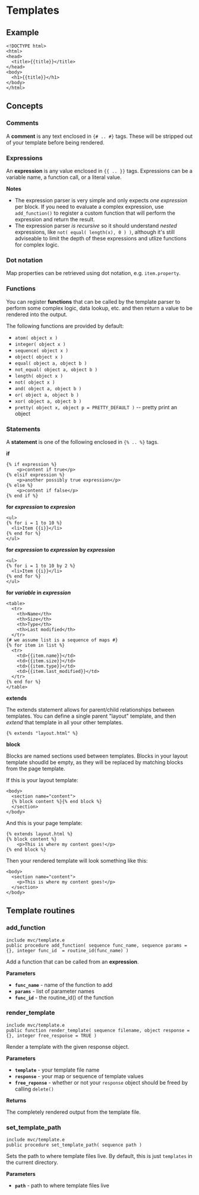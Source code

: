 # Templates

## Example

    <!DOCTYPE html>
    <html>
    <head>
      <title>{{title}}</title>
    </head>
    <body>
      <h1>{{title}}</h1>
    </body>
    </html>

## Concepts

### Comments

A **comment** is any text enclosed in `{# .. #}` tags. These will be stripped out of your template before being rendered.

### Expressions

An **expression** is any value enclosed in `{{ .. }}` tags. Expressions can be a variable name, a function call, or a literal value.

**Notes**

- The expression parser is very simple and only expects *one expression* per block. If you need to evaluate a complex expression, use `add_function()` to register a custom function that will perform the expression and return the result.
- The expression parser *is recursive* so it should understand *nested* expressions, like `not( equal( length(x), 0 ) )`, although it's still adviseable to limit the depth of these expressions and utlize functions for complex logic.

### Dot notation

Map properties can be retrieved using dot notation, e.g. `item.property`.

### Functions

You can register **functions** that can be called by the template parser to perform some complex logic, data lookup, etc. and then return a value to be rendered into the output.

The following functions are provided by default:

* `atom( object x )`
* `integer( object x )`
* `sequence( object x )`
* `object( object x )`
* `equal( object a, object b )`
* `not_equal( object a, object b )`
* `length( object x )`
* `not( object x )`
* `and( object a, object b )`
* `or( object a, object b )`
* `xor( object a, object b )`
* `pretty( object x, object p = PRETTY_DEFAULT )` -- pretty print an object

### Statements

A **statement** is one of the following enclosed in `{% .. %}` tags.

**if**

    {% if expression %}
        <p>content if true</p>
    {% elsif expression %}
        <p>another possibly true expression</p>
    {% else %}
        <p>content if false</p>
    {% end if %}

**for _expression_ to _expresion_**

    <ul>
    {% for i = 1 to 10 %}
      <li>Item {{i}}</li>
    {% end for %}
    </ul>

**for _expression_ to _expression_ by _expression_**

    <ul>
    {% for i = 1 to 10 by 2 %}
      <li>Item {{i}}</li>
    {% end for %}
    </ul>

**for _variable_ in _expression_**

    <table>
      <tr>
        <th>Name</th>
        <th>Size</th>
        <th>Type</th>
        <th>Last modified</th>
      </tr>
    {# we assume list is a sequence of maps #}
    {% for item in list %}
      <tr>
        <td>{{item.name}}</td>
        <td>{{item.size}}</td>
        <td>{{item.type}}</td>
        <td>{{item.last_modified}}</td>
      </tr>
    {% end for %}
    </table>

**extends**

The extends statement allows for parent/child relationships between templates. You can define a single parent "layout" template, and then *extend* that template in all your other templates.

    {% extends "layout.html" %}

**block**

Blocks are named sections used between templates. Blocks in your layout template shoudld be empty, as they will be replaced by matching blocks from the page template.

If this is your layout template:

    <body>
      <section name="content">
      {% block content %}{% end block %}
      </section>
    </body>

And this is your page template:

    {% extends layout.html %}
    {% block content %}
        <p>This is where my content goes!</p>
    {% end block %}

Then your rendered template will look something like this:

    <body>
      <section name="content">
        <p>This is where my content goes!</p>
      </section>
    </body>

## Template routines

### add_function

`include mvc/template.e`  
`public procedure add_function( sequence func_name, sequence params = {}, integer func_id  = routine_id(func_name) )`

Add a function that can be called from an **expression**.

**Parameters**

- **`func_name`** - name of the function to add
- **`params`** - list of parameter names
- **`func_id`** - the routine_id() of the function

### render_template

`include mvc/template.e`  
`public function render_template( sequence filename, object response = {}, integer free_response = TRUE )`

Render a template with the given response object.

**Parameters**

- **`template`** - your template file name
- **`response`** - your map or sequence of template values
- **`free_reponse`** - whether or not your `response` object should be freed by calling `delete()`

**Returns**

The completely rendered output from the template file.

### set_template_path

`include mvc/template.e`  
`public procedure set_template_path( sequence path )`

Sets the path to where template files live. By default, this is just `templates` in the current directory.

**Parameters**

- **`path`** - path to where template files live

